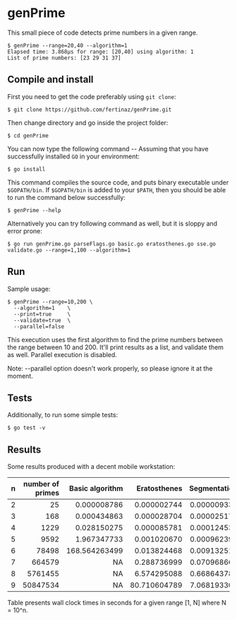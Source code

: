 # genPrime

This small piece of code detects prime numbers in a given range. 
```
$ genPrime --range=20,40 --algorithm=1 
Elapsed time: 3.868µs for range: [20,40] using algorithm: 1 
List of prime numbers: [23 29 31 37] 
```

## Compile and install 
First you need to get the code preferably using `git clone`:
```
$ git clone https://github.com/fertinaz/genPrime.git
```
Then change directory and go inside the project folder:
```
$ cd genPrime
````
You can now type the following command -- Assuming that you have 
successfully installed `GO` in your environment:
```
$ go install
```
This command compiles the source code, and puts binary executable 
under `$GOPATH/bin`. If `$GOPATH/bin` is added to your `$PATH`, then 
you should be able to run the command below successfully:
```
$ genPrime --help
```
Alternatively you can try following command as well, but it is sloppy and 
error prone:
```
$ go run genPrime.go parseFlags.go basic.go eratosthenes.go sse.go validate.go --range=1,100 --algorithm=1
```

## Run
Sample usage:
```
$ genPrime --range=10,200 \
  --algorithm=1    \
  --print=true     \
  --validate=true  \
  --parallel=false
```
This execution uses the first algorithm to find the prime numbers between 
the range between 10 and 200. It'll print results as a list, and 
validate them as well. Parallel execution is disabled.

Note:
--parallel option doesn't work properly, so please ignore it at the moment.

## Tests
Additionally, to run some simple tests:
```
$ go test -v
```

## Results
Some results produced with a decent mobile workstation:

| n   | number of primes | Basic algorithm | Eratosthenes | Segmentation |
| --- | ---: | ---: | ---:| ---: |
| 2   |             25 |     0.000008786 |  0.000002744 |  0.000009336 | 
| 3   |            168 |     0.000434863 |  0.000028704 |  0.000025178 | 
| 4   |           1229 |     0.028150275 |  0.000085781 |  0.000124532 | 
| 5   |           9592 |     1.967347733 |  0.001020670 |  0.000962392 | 
| 6   |          78498 |   168.564263499 |  0.013824468 |  0.009132511 | 
| 7   |         664579 |              NA |  0.288736999 |  0.070968662 | 
| 8   |        5761455 |              NA |  6.574295088 |  0.668643781 | 
| 9   |       50847534 |              NA | 80.710604789 |  7.068193302 | 

Table presents wall clock times in seconds for a given range [1, N] 
where N = 10^n.
